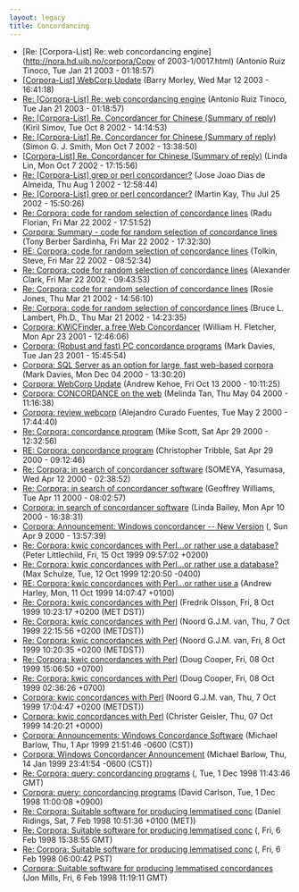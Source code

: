 ```yaml
---
layout: legacy
title: Concordancing
---
```

* [Re: [Corpora-List] Re: web concordancing engine](http://nora.hd.uib.no/corpora/Copy of 2003-1/0017.html) (Antonio Ruiz Tinoco, Tue Jan 21 2003 - 01:18:57)
* [[Corpora-List] WebCorp Update](http://nora.hd.uib.no/corpora/2003-1/0205.html) (Barry Morley, Wed Mar 12 2003 - 16:41:18)
* [Re: [Corpora-List] Re: web concordancing engine](http://nora.hd.uib.no/corpora/2003-1/0017.html) (Antonio Ruiz Tinoco, Tue Jan 21 2003 - 01:18:57)
* [Re: [Corpora-List] Re. Concordancer for Chinese (Summary of reply)](http://nora.hd.uib.no/corpora/2002-4/0028.html) (Kiril Simov, Tue Oct 8 2002 - 14:14:53)
* [Re: [Corpora-List] Re. Concordancer for Chinese (Summary of reply)](http://nora.hd.uib.no/corpora/2002-4/0025.html) (Simon G. J. Smith, Mon Oct 7 2002 - 13:38:50)
* [[Corpora-List] Re. Concordancer for Chinese (Summary of reply)](http://nora.hd.uib.no/corpora/2002-4/0024.html) (Linda Lin, Mon Oct 7 2002 - 17:15:56)
* [Re: [Corpora-List] grep or perl concordancer?](http://nora.hd.uib.no/corpora/2002-3/0087.html) (Jose Joao Dias de Almeida, Thu Aug 1 2002 - 12:58:44)
* [Re: [Corpora-List] grep or perl concordancer?](http://nora.hd.uib.no/corpora/2002-3/0070.html) (Martin Kay, Thu Jul 25 2002 - 15:50:26)
* [Re: Corpora: code for random selection of concordance lines](http://nora.hd.uib.no/corpora/2002-1/0300.html) (Radu Florian, Fri Mar 22 2002 - 17:51:52)
* [Corpora: Summary - code for random selection of concordance lines](http://nora.hd.uib.no/corpora/2002-1/0294.html) (Tony Berber Sardinha, Fri Mar 22 2002 - 17:32:30)
* [RE: Corpora: code for random selection of concordance lines](http://nora.hd.uib.no/corpora/2002-1/0293.html) (Tolkin, Steve, Fri Mar 22 2002 - 08:52:34)
* [Re: Corpora: code for random selection of concordance lines](http://nora.hd.uib.no/corpora/2002-1/0291.html) (Alexander Clark, Fri Mar 22 2002 - 09:43:53)
* [Re: Corpora: code for random selection of concordance lines](http://nora.hd.uib.no/corpora/2002-1/0290.html) (Rosie Jones, Thu Mar 21 2002 - 14:56:10)
* [Re: Corpora: code for random selection of concordance lines](http://nora.hd.uib.no/corpora/2002-1/0288.html) (Bruce L. Lambert, Ph.D., Thu Mar 21 2002 - 14:23:35)
* [Corpora: KWiCFinder, a free Web Concordancer](http://nora.hd.uib.no/corpora/2001-2/0034.html) (William H. Fletcher, Mon Apr 23 2001 - 12:46:06)
* [Corpora: (Robust and fast) PC concordance programs](http://nora.hd.uib.no/corpora/2001-1/0074.html) (Mark Davies, Tue Jan 23 2001 - 15:45:54)
* [Corpora: SQL Server as an option for large, fast web-based corpora](http://nora.hd.uib.no/corpora/2000-3/0230.html) (Mark Davies, Mon Dec 04 2000 - 13:30:20)
* [Corpora: WebCorp Update](http://nora.hd.uib.no/corpora/2000-3/0088.html) (Andrew Kehoe, Fri Oct 13 2000 - 10:11:25)
* [Corpora: CONCORDANCE on the web](http://nora.hd.uib.no/corpora/2000-2/0100.html) (Melinda Tan, Thu May 04 2000 - 11:16:38)
* [Corpora: review webcorp](http://nora.hd.uib.no/corpora/2000-2/0086.html) (Alejandro Curado Fuentes, Tue May 2 2000 - 17:44:40)
* [Re: Corpora: concordance program](http://nora.hd.uib.no/corpora/2000-2/0080.html) (Mike Scott, Sat Apr 29 2000 - 12:32:56)
* [RE: Corpora: concordance program](http://nora.hd.uib.no/corpora/2000-2/0078.html) (Christopher Tribble, Sat Apr 29 2000 - 09:12:46)
* [Re: Corpora: in search of concordancer software](http://nora.hd.uib.no/corpora/2000-2/0026.html) (SOMEYA, Yasumasa, Wed Apr 12 2000 - 02:38:52)
* [Re: Corpora: in search of concordancer software](http://nora.hd.uib.no/corpora/2000-2/0022.html) (Geoffrey Williams, Tue Apr 11 2000 - 08:02:57)
* [Corpora: in search of concordancer software](http://nora.hd.uib.no/corpora/2000-2/0021.html) (Linda Bailey, Mon Apr 10 2000 - 16:38:31)
* [Corpora: Announcement: Windows concordancer -- New Version](http://nora.hd.uib.no/corpora/2000-2/0019.html) (, Sun Apr 9 2000 - 13:57:39)
* [Re: Corpora: kwic concordances with Perl...or rather use a database?](http://nora.hd.uib.no/corpora/1999-3/0399.html) (Peter Littlechild, Fri, 15 Oct 1999 09:57:02 +0200)
* [Re: Corpora: kwic concordances with Perl...or rather use a database?](http://nora.hd.uib.no/corpora/1999-3/0398.html) (Max Schulze, Tue, 12 Oct 1999 12:20:50 -0400)
* [RE: Corpora: kwic concordances with Perl...or rather use a](http://nora.hd.uib.no/corpora/1999-3/0387.html) (Andrew Harley, Mon, 11 Oct 1999 14:07:47 +0100)
* [Re: Corpora: kwic concordances with Perl](http://nora.hd.uib.no/corpora/1999-3/0375.html) (Fredrik Olsson, Fri, 8 Oct 1999 10:23:17 +0200 (MET DST))
* [Re: Corpora: kwic concordances with Perl](http://nora.hd.uib.no/corpora/1999-3/0368.html) (Noord G.J.M. van, Thu,  7 Oct 1999 22:15:56 +0200 (METDST))
* [Re: Corpora: kwic concordances with Perl](http://nora.hd.uib.no/corpora/1999-3/0368.html) (Noord G.J.M. van, Fri,  8 Oct 1999 10:20:35 +0200 (METDST))
* [Re: Corpora: kwic concordances with Perl](http://nora.hd.uib.no/corpora/1999-3/0367.html) (Doug Cooper, Fri, 08 Oct 1999 15:06:50 +0700)
* [Re: Corpora: kwic concordances with Perl](http://nora.hd.uib.no/corpora/1999-3/0367.html) (Doug Cooper, Fri, 08 Oct 1999 02:36:26 +0700)
* [Corpora: kwic concordances with Perl](http://nora.hd.uib.no/corpora/1999-3/0362.html) (Noord G.J.M. van, Thu,  7 Oct 1999 17:04:47 +0200 (METDST))
* [Corpora: kwic concordances with Perl](http://nora.hd.uib.no/corpora/1999-3/0361.html) (Christer Geisler, 	Thu, 07 Oct 1999 14:20:21 +0000)
* [Corpora: Announcements: Windows Concordance Software](http://nora.hd.uib.no/corpora/1999-2/0210.html) (Michael Barlow, Thu, 1 Apr 1999 21:51:46 -0600 (CST))
* [Corpora: Windows Concordancer Announcement](http://nora.hd.uib.no/corpora/1999-1/0002.html) (Michael Barlow, Thu, 14 Jan 1999 23:41:54 -0600 (CST))
* [Re: Corpora: query: concordancing programs](http://nora.hd.uib.no/corpora/1998-4/0126.html) (, Tue, 1 Dec 1998 11:43:46 GMT)
* [Corpora: query: concordancing programs](http://nora.hd.uib.no/corpora/1998-4/0125.html) (David Carlson, Tue, 1 Dec 1998 11:00:08 +0900)
* [Re: Corpora: Suitable software for producing lemmatised conc](http://nora.hd.uib.no/corpora/1998-1/0081.html) (Daniel Ridings, Sat, 7 Feb 1998 10:51:36 +0100 (MET))
* [Re: Corpora: Suitable software for producing lemmatised conc](http://nora.hd.uib.no/corpora/1998-1/0078.html) (, Fri, 6 Feb 1998 15:38:55 GMT)
* [Re: Corpora: Suitable software for producing lemmatised conc](http://nora.hd.uib.no/corpora/1998-1/0078.html) (, Fri, 6 Feb 1998 06:00:42 PST)
* [Corpora: Suitable software for producing lemmatised concordances](http://nora.hd.uib.no/corpora/1998-1/0076.html) (Jon Mills, Fri, 6 Feb 1998 11:19:11 GMT)
